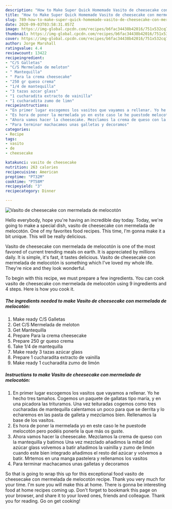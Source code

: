 ```yaml
---
description: "How to Make Super Quick Homemade Vasito de cheesecake con mermelada de melocotón"
title: "How to Make Super Quick Homemade Vasito de cheesecake con mermelada de melocotón"
slug: 789-how-to-make-super-quick-homemade-vasito-de-cheesecake-con-mermelada-de-melocoton
date: 2020-09-03T03:58:31.057Z
image: https://img-global.cpcdn.com/recipes/b6fac34438b42016/751x532cq70/vasito-de-cheesecake-con-mermelada-de-melocoton-foto-principal.jpg
thumbnail: https://img-global.cpcdn.com/recipes/b6fac34438b42016/751x532cq70/vasito-de-cheesecake-con-mermelada-de-melocoton-foto-principal.jpg
cover: https://img-global.cpcdn.com/recipes/b6fac34438b42016/751x532cq70/vasito-de-cheesecake-con-mermelada-de-melocoton-foto-principal.jpg
author: Jorge Marshall
ratingvalue: 4.4
reviewcount: 13422
recipeingredient:
- "C/S Galletas"
- "C/S Mermelada de meloton"
- " Mantequilla"
- " Para la crema cheesecake"
- "250 gr queso crema"
- "1/4 de mantequilla"
- "3 tazas azcar glass"
- "1 cucharadita extracto de vainilla"
- "1 cucharadita zumo de limn"
recipeinstructions:
- "En primer lugar escogemos los vasitos que vayamos a rellenar. Yo he hecho tres tamaños. Cogemos un paquete de gallatas tipo maría, y en una picadora las trituramos. Una vez teituradas cogemos como tres cucharadas de mantequilla calentamos un poco para que se derrita y lo echaremos en las pasta de galleta y mezclamos bien. Rellenamos la base de los vasitos."
- "Es hora de poner la mermelada yo en este caso le he puestode melocotón pero podéis ponerle la que más os guste."
- "Ahora vamos hacer la cheesecake. Mezclamos la crema de queso con la mantequilla y batimos Una vez mezclado añadimos la mitad del azúcar glass volvemos a batir añadimos la vainilla y zumo de limón cuando este bien integrado añadimos el resto del azúcar y volvemos a batir. Mrtemos en una manga pastelera y rellenamos los vasitos"
- "Para terminar machacamos unas galletas y decoramos"
categories:
- Recipe
tags:
- vasito
- de
- cheesecake

katakunci: vasito de cheesecake 
nutrition: 263 calories
recipecuisine: American
preptime: "PT32M"
cooktime: "PT58M"
recipeyield: "3"
recipecategory: Dinner

---
```



![Vasito de cheesecake con mermelada de melocotón](https://img-global.cpcdn.com/recipes/b6fac34438b42016/751x532cq70/vasito-de-cheesecake-con-mermelada-de-melocoton-foto-principal.jpg)

Hello everybody, hope you're having an incredible day today. Today, we're going to make a special dish, vasito de cheesecake con mermelada de melocotón. One of my favorites food recipes. This time, I'm gonna make it a bit unique. This will be really delicious.

Vasito de cheesecake con mermelada de melocotón is one of the most favored of current trending meals on earth. It is appreciated by millions daily. It is simple, it's fast, it tastes delicious. Vasito de cheesecake con mermelada de melocotón is something which I've loved my whole life. They're nice and they look wonderful.




To begin with this recipe, we must prepare a few ingredients. You can cook vasito de cheesecake con mermelada de melocotón using 9 ingredients and 4 steps. Here is how you cook it.

<!--inarticleads1-->

##### The ingredients needed to make Vasito de cheesecake con mermelada de melocotón:

1. Make ready C/S Galletas
1. Get C/S Mermelada de meloton
1. Get  Mantequilla
1. Prepare  Para la crema cheesecake
1. Prepare 250 gr queso crema
1. Take 1/4 de mantequilla
1. Make ready 3 tazas azúcar glass
1. Prepare 1 cucharadita extracto de vainilla
1. Make ready 1 cucharadita zumo de limón




<!--inarticleads2-->

##### Instructions to make Vasito de cheesecake con mermelada de melocotón:

1. En primer lugar escogemos los vasitos que vayamos a rellenar. Yo he hecho tres tamaños. Cogemos un paquete de gallatas tipo maría, y en una picadora las trituramos. Una vez teituradas cogemos como tres cucharadas de mantequilla calentamos un poco para que se derrita y lo echaremos en las pasta de galleta y mezclamos bien. Rellenamos la base de los vasitos.
1. Es hora de poner la mermelada yo en este caso le he puestode melocotón pero podéis ponerle la que más os guste.
1. Ahora vamos hacer la cheesecake. Mezclamos la crema de queso con la mantequilla y batimos Una vez mezclado añadimos la mitad del azúcar glass volvemos a batir añadimos la vainilla y zumo de limón cuando este bien integrado añadimos el resto del azúcar y volvemos a batir. Mrtemos en una manga pastelera y rellenamos los vasitos
1. Para terminar machacamos unas galletas y decoramos




So that is going to wrap this up for this exceptional food vasito de cheesecake con mermelada de melocotón recipe. Thank you very much for your time. I'm sure you will make this at home. There is gonna be interesting food at home recipes coming up. Don't forget to bookmark this page on your browser, and share it to your loved ones, friends and colleague. Thank you for reading. Go on get cooking!
